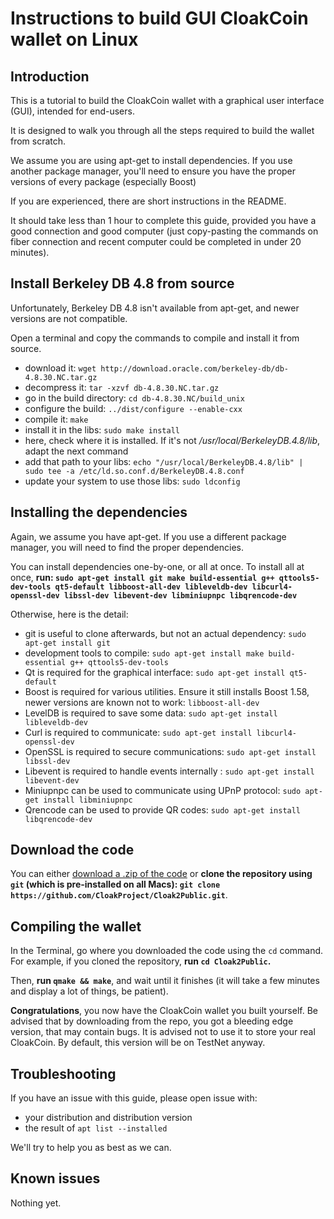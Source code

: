# Instructions to build GUI CloakCoin wallet on Linux

## Introduction

This is a tutorial to build the CloakCoin wallet with a graphical user interface (GUI), intended for end-users.

It is designed to walk you through all the steps required to build the wallet from scratch.

We assume you are using apt-get to install dependencies. If you use another package manager, you'll need to ensure you have the proper versions of every package (especially Boost)

If you are experienced, there are short instructions in the README.

It should take less than 1 hour to complete this guide, provided you have a good connection and good computer (just copy-pasting the commands on fiber connection and recent computer could be completed in under 20 minutes).


## Install Berkeley DB 4.8 from source

Unfortunately, Berkeley DB 4.8 isn't available from apt-get, and newer versions are not compatible.

Open a terminal and copy the commands to compile and install it from source.

* download it: `wget http://download.oracle.com/berkeley-db/db-4.8.30.NC.tar.gz`
* decompress it: `tar -xzvf db-4.8.30.NC.tar.gz`
* go in the build directory: `cd db-4.8.30.NC/build_unix`
* configure the build: `../dist/configure --enable-cxx`
* compile it: `make`
* install it in the libs: `sudo make install`
* here, check where it is installed. If it's not _/usr/local/BerkeleyDB.4.8/lib_, adapt the next command
* add that path to your libs: `echo "/usr/local/BerkeleyDB.4.8/lib" | sudo tee -a /etc/ld.so.conf.d/BerkeleyDB.4.8.conf`
* update your system to use those libs: `sudo ldconfig`


## Installing the dependencies

Again, we assume you have apt-get. If you use a different package manager, you will need to find the proper dependencies.

You can install dependencies one-by-one, or all at once.
To install all at once, **run: `sudo apt-get install git make build-essential g++ qttools5-dev-tools qt5-default libboost-all-dev libleveldb-dev libcurl4-openssl-dev libssl-dev libevent-dev libminiupnpc libqrencode-dev`**

Otherwise, here is the detail:
* git is useful to clone afterwards, but not an actual dependency: `sudo apt-get install git`
* development tools to compile: `sudo apt-get install make build-essential g++ qttools5-dev-tools`
* Qt is required for the graphical interface: `sudo apt-get install qt5-default`
* Boost is required for various utilities. Ensure it still installs Boost 1.58, newer versions are known not to work: `libboost-all-dev`
* LevelDB is required to save some data: `sudo apt-get install libleveldb-dev`
* Curl is required to communicate: `sudo apt-get install libcurl4-openssl-dev`
* OpenSSL is required to secure communications: `sudo apt-get install libssl-dev`
* Libevent is required to handle events internally : `sudo apt-get install libevent-dev`
* Miniupnpc can be used to communicate using UPnP protocol: `sudo apt-get install libminiupnpc`
* Qrencode can be used to provide QR codes: `sudo apt-get install libqrencode-dev`


## Download the code

You can either [download a .zip of the code](https://github.com/CloakProject/Cloak2Public/archive/master.zip) or **clone the repository using `git` (which is pre-installed on all Macs): `git clone https://github.com/CloakProject/Cloak2Public.git`**.


## Compiling the wallet

In the Terminal, go where you downloaded the code using the `cd` command. For example, if you cloned the repository, **run `cd Cloak2Public`.**

Then, **run `qmake && make`**, and wait until it finishes (it will take a few minutes and display a lot of things, be patient).

**Congratulations**, you now have the CloakCoin wallet you built yourself. Be advised that by downloading from the repo, you got a bleeding edge version, that may contain bugs.
It is advised not to use it to store your real CloakCoin. By default, this version will be on TestNet anyway.

## Troubleshooting

If you have an issue with this guide, please open issue with:
* your distribution and distribution version
* the result of `apt list --installed`

We'll try to help you as best as we can.

## Known issues

Nothing yet.